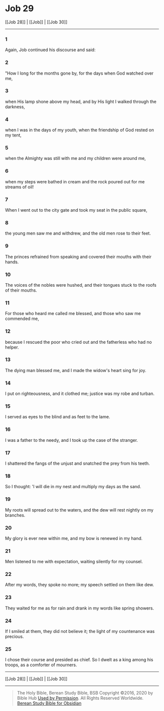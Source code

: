 # Job 29

[[Job 28]] | [[Job]] | [[Job 30]]

---

### 1
Again, Job continued his discourse and said:

### 2
"How I long for the months gone by, for the days when God watched over me,

### 3
when His lamp shone above my head, and by His light I walked through the darkness,

### 4
when I was in the days of my youth, when the friendship of God rested on my tent,

### 5
when the Almighty was still with me and my children were around me,

### 6
when my steps were bathed in cream and the rock poured out for me streams of oil!

### 7
When I went out to the city gate and took my seat in the public square,

### 8
the young men saw me and withdrew, and the old men rose to their feet.

### 9
The princes refrained from speaking and covered their mouths with their hands.

### 10
The voices of the nobles were hushed, and their tongues stuck to the roofs of their mouths.

### 11
For those who heard me called me blessed, and those who saw me commended me,

### 12
because I rescued the poor who cried out and the fatherless who had no helper.

### 13
The dying man blessed me, and I made the widow's heart sing for joy.

### 14
I put on righteousness, and it clothed me; justice was my robe and turban.

### 15
I served as eyes to the blind and as feet to the lame.

### 16
I was a father to the needy, and I took up the case of the stranger.

### 17
I shattered the fangs of the unjust and snatched the prey from his teeth.

### 18
So I thought: 'I will die in my nest and multiply my days as the sand.

### 19
My roots will spread out to the waters, and the dew will rest nightly on my branches.

### 20
My glory is ever new within me, and my bow is renewed in my hand.

### 21
Men listened to me with expectation, waiting silently for my counsel.

### 22
After my words, they spoke no more; my speech settled on them like dew.

### 23
They waited for me as for rain and drank in my words like spring showers.

### 24
If I smiled at them, they did not believe it; the light of my countenance was precious.

### 25
I chose their course and presided as chief. So I dwelt as a king among his troops, as a comforter of mourners.

---

[[Job 28]] | [[Job]] | [[Job 30]]

---

> The Holy Bible, Berean Study Bible, BSB
> Copyright &copy;2016, 2020 by Bible Hub
> [Used by Permission](https://berean.bible/terms.htm). All Rights Reserved Worldwide.
> [Berean Study Bible for Obsidian](https://github.com/gapmiss/berean-study-bible-for-obsidian)

